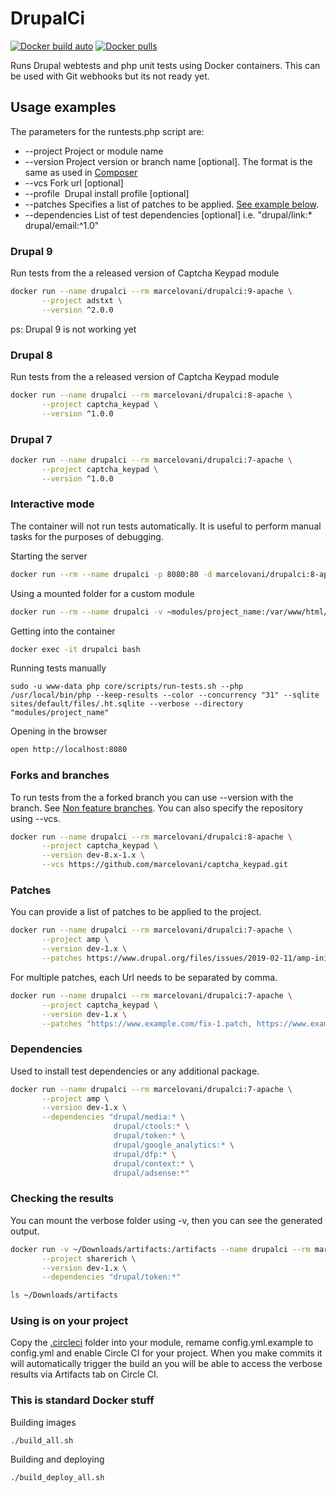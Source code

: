 # DrupalCi

[![Docker build auto](https://img.shields.io/docker/automated/marcelovani/drupalci.svg)](https://hub.docker.com/r/marcelovani/drupalci)
[![Docker pulls](https://img.shields.io/docker/pulls/marcelovani/drupalci.svg)](https://hub.docker.com/r/marcelovani/drupalci)

Runs Drupal webtests and php unit tests using Docker containers.
This can be used with Git webhooks but its not ready yet.

## Usage examples
The parameters for the runtests.php script are:
* --project      Project or module name
* --version      Project version or branch name [optional]. The format is the same as used in [Composer](https://getcomposer.org/doc/04-schema.md#version)
* --vcs          Fork url [optional]
* --profile      Drupal install profile [optional]
* --patches      Specifies a list of patches to be applied. [See example below](#Patches).
* --dependencies List of test dependencies [optional] i.e. "drupal/link:* drupal/email:^1.0"

### Drupal 9
Run tests from the a released version of Captcha Keypad module

```bash
docker run --name drupalci --rm marcelovani/drupalci:9-apache \
       --project adstxt \
       --version ^2.0.0
```
ps: Drupal 9 is not working yet

### Drupal 8
Run tests from the a released version of Captcha Keypad module

```bash
docker run --name drupalci --rm marcelovani/drupalci:8-apache \
       --project captcha_keypad \
       --version ^1.0.0
```

### Drupal 7

```bash
docker run --name drupalci --rm marcelovani/drupalci:7-apache \
       --project captcha_keypad \
       --version ^1.0.0
```

### Interactive mode
The container will not run tests automatically.
It is useful to perform manual tasks for the purposes of debugging.

Starting the server
```bash
docker run --rm --name drupalci -p 8080:80 -d marcelovani/drupalci:8-apache-interactive
```

Using a mounted folder for a custom module
```bash
docker run --rm --name drupalci -v ~modules/project_name:/var/www/html/modules/project_name -p 8080:80 -d marcelovani/drupalci:8-apache-interactive
``` 

Getting into the container
```bash
docker exec -it drupalci bash
```

Running tests manually
```
sudo -u www-data php core/scripts/run-tests.sh --php /usr/local/bin/php --keep-results --color --concurrency "31" --sqlite sites/default/files/.ht.sqlite --verbose --directory "modules/project_name"
```

Opening in the browser
```bash
open http://localhost:8080
```

### Forks and branches
To run tests from the a forked branch you can use --version with the branch.
See [Non feature branches](https://getcomposer.org/doc/04-schema.md#non-feature-branches).
You can also specify the repository using --vcs.

```bash
docker run --name drupalci --rm marcelovani/drupalci:8-apache \
       --project captcha_keypad \
       --version dev-8.x-1.x \
       --vcs https://github.com/marcelovani/captcha_keypad.git
```

### Patches
You can provide a list of patches to be applied to the project.

```bash
docker run --name drupalci --rm marcelovani/drupalci:7-apache \
       --project amp \
       --version dev-1.x \
       --patches https://www.drupal.org/files/issues/2019-02-11/amp-initial-page-load-3031306-18.patch
```
 
For multiple patches, each Url needs to be separated by comma.

```bash
docker run --name drupalci --rm marcelovani/drupalci:7-apache \
       --project captcha_keypad \
       --version dev-1.x \
       --patches "https://www.example.com/fix-1.patch, https://www.example.com/fix-2.patch"
```

### Dependencies
Used to install test dependencies or any additional package.

```bash
docker run --name drupalci --rm marcelovani/drupalci:7-apache \
       --project amp \
       --version dev-1.x \
       --dependencies "drupal/media:* \
                       drupal/ctools:* \
                       drupal/token:* \
                       drupal/google_analytics:* \
                       drupal/dfp:* \
                       drupal/context:* \
                       drupal/adsense:*"
```

### Checking the results
You can mount the verbose folder using -v, then you can see the generated output.

```bash
docker run -v ~/Downloads/artifacts:/artifacts --name drupalci --rm marcelovani/drupalci:8-apache \
       --project sharerich \
       --version dev-1.x \
       --dependencies "drupal/token:*"

ls ~/Downloads/artifacts
```

### Using is on your project

Copy the [.circleci](https://github.com/marcelovani/drupalci/blob/master/8/apache/.circleci) folder into your module, remame config.yml.example to config.yml and enable Circle CI for your project. When you make commits it will automatically trigger the build an you will be able to access the verbose results via Artifacts tab on Circle CI.


### This is standard Docker stuff

Building images

```
./build_all.sh
```

Building and deploying

```
./build_deploy_all.sh
```


